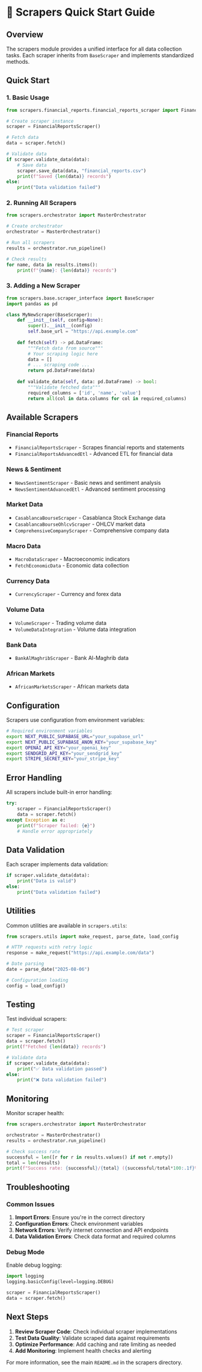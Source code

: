 # 🚀 Scrapers Quick Start Guide

## Overview

The scrapers module provides a unified interface for all data collection tasks. Each scraper inherits from `BaseScraper` and implements standardized methods.

## Quick Start

### 1. Basic Usage

```python
from scrapers.financial_reports.financial_reports_scraper import FinancialReportsScraper

# Create scraper instance
scraper = FinancialReportsScraper()

# Fetch data
data = scraper.fetch()

# Validate data
if scraper.validate_data(data):
    # Save data
    scraper.save_data(data, "financial_reports.csv")
    print(f"Saved {len(data)} records")
else:
    print("Data validation failed")
```

### 2. Running All Scrapers

```python
from scrapers.orchestrator import MasterOrchestrator

# Create orchestrator
orchestrator = MasterOrchestrator()

# Run all scrapers
results = orchestrator.run_pipeline()

# Check results
for name, data in results.items():
    print(f"{name}: {len(data)} records")
```

### 3. Adding a New Scraper

```python
from scrapers.base.scraper_interface import BaseScraper
import pandas as pd

class MyNewScraper(BaseScraper):
    def __init__(self, config=None):
        super().__init__(config)
        self.base_url = "https://api.example.com"
    
    def fetch(self) -> pd.DataFrame:
        """Fetch data from source"""
        # Your scraping logic here
        data = []
        # ... scraping code ...
        return pd.DataFrame(data)
    
    def validate_data(self, data: pd.DataFrame) -> bool:
        """Validate fetched data"""
        required_columns = ['id', 'name', 'value']
        return all(col in data.columns for col in required_columns)
```

## Available Scrapers

### Financial Reports
- `FinancialReportsScraper` - Scrapes financial reports and statements
- `FinancialReportsAdvancedEtl` - Advanced ETL for financial data

### News & Sentiment
- `NewsSentimentScraper` - Basic news and sentiment analysis
- `NewsSentimentAdvancedEtl` - Advanced sentiment processing

### Market Data
- `CasablancaBourseScraper` - Casablanca Stock Exchange data
- `CasablancaBourseOhlcvScraper` - OHLCV market data
- `ComprehensiveCompanyScraper` - Comprehensive company data

### Macro Data
- `MacroDataScraper` - Macroeconomic indicators
- `FetchEconomicData` - Economic data collection

### Currency Data
- `CurrencyScraper` - Currency and forex data

### Volume Data
- `VolumeScraper` - Trading volume data
- `VolumeDataIntegration` - Volume data integration

### Bank Data
- `BankAlMaghribScraper` - Bank Al-Maghrib data

### African Markets
- `AfricanMarketsScraper` - African markets data

## Configuration

Scrapers use configuration from environment variables:

```bash
# Required environment variables
export NEXT_PUBLIC_SUPABASE_URL="your_supabase_url"
export NEXT_PUBLIC_SUPABASE_ANON_KEY="your_supabase_key"
export OPENAI_API_KEY="your_openai_key"
export SENDGRID_API_KEY="your_sendgrid_key"
export STRIPE_SECRET_KEY="your_stripe_key"
```

## Error Handling

All scrapers include built-in error handling:

```python
try:
    scraper = FinancialReportsScraper()
    data = scraper.fetch()
except Exception as e:
    print(f"Scraper failed: {e}")
    # Handle error appropriately
```

## Data Validation

Each scraper implements data validation:

```python
if scraper.validate_data(data):
    print("Data is valid")
else:
    print("Data validation failed")
```

## Utilities

Common utilities are available in `scrapers.utils`:

```python
from scrapers.utils import make_request, parse_date, load_config

# HTTP requests with retry logic
response = make_request("https://api.example.com/data")

# Date parsing
date = parse_date("2025-08-06")

# Configuration loading
config = load_config()
```

## Testing

Test individual scrapers:

```python
# Test scraper
scraper = FinancialReportsScraper()
data = scraper.fetch()
print(f"Fetched {len(data)} records")

# Validate data
if scraper.validate_data(data):
    print("✅ Data validation passed")
else:
    print("❌ Data validation failed")
```

## Monitoring

Monitor scraper health:

```python
from scrapers.orchestrator import MasterOrchestrator

orchestrator = MasterOrchestrator()
results = orchestrator.run_pipeline()

# Check success rate
successful = len([r for r in results.values() if not r.empty])
total = len(results)
print(f"Success rate: {successful}/{total} ({successful/total*100:.1f}%)")
```

## Troubleshooting

### Common Issues

1. **Import Errors**: Ensure you're in the correct directory
2. **Configuration Errors**: Check environment variables
3. **Network Errors**: Verify internet connection and API endpoints
4. **Data Validation Errors**: Check data format and required columns

### Debug Mode

Enable debug logging:

```python
import logging
logging.basicConfig(level=logging.DEBUG)

scraper = FinancialReportsScraper()
data = scraper.fetch()
```

## Next Steps

1. **Review Scraper Code**: Check individual scraper implementations
2. **Test Data Quality**: Validate scraped data against requirements
3. **Optimize Performance**: Add caching and rate limiting as needed
4. **Add Monitoring**: Implement health checks and alerting

For more information, see the main `README.md` in the scrapers directory. 